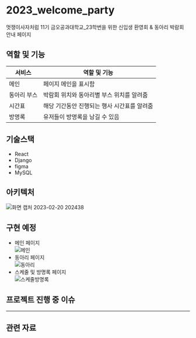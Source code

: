 # 2023_welcome_party
멋쟁이사자처럼 11기 금오공과대학교_23학번을 위한 신입생 환영회 & 동아리 박람회 안내 페이지

## 역할 및 기능
|서비스|역할 및 기능|
|---|---|
|메인|페이지 메인을 표시함|
|동아리 부스|박람회 위치와 동아리별 부스 위치를 알려줌|
|시간표|해당 기간동안 진행되는 행사 시간표를 알려줌|
|방명록|유저들이 방명록을 남길 수 있음|

## 기술스택
- React
- Django
- figma
- MySQL

## 아키텍처
![화면 캡처 2023-02-20 202438](https://user-images.githubusercontent.com/102667851/220093175-39da2df9-dd54-4c45-ad6a-73122270e222.png)


## 구현 예정
- 메인 페이지 <br/>
![메인](https://user-images.githubusercontent.com/102667851/220094226-2202ed07-65cf-4cf7-a923-b65437c975d3.png)
- 동아리 페이지 <br/>
![동아리](https://user-images.githubusercontent.com/102667851/220094231-53f6f3a9-936c-4c3d-8814-47be614b9e8f.png)
- 스케줄 및 방명록 페이지 <br/>
![스케줄방명록](https://user-images.githubusercontent.com/102667851/220094235-95e3b659-8bca-406e-a629-e84f0cf0156a.png)

## 프로젝트 진행 중 이슈

---
## 관련 자료
